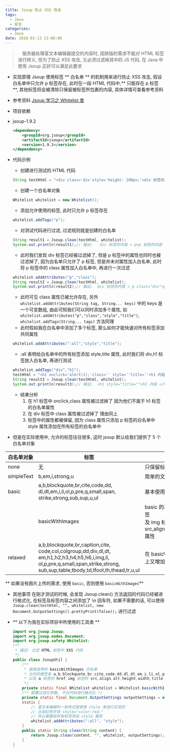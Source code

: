 ```yaml
---
title: Jsoup 防止 XSS 攻击
tags:
  - Java
  - 安全
categories:
  - Java
date: 2018-01-13 13:08:00
---
```

>  服务器处理富文本编辑器提交的内容时, 因排版的需求不能对 HTML 标签进行转义, 但为了防止 XSS 攻击, 又必须过滤掉其中的 JS 代码, 在 Java 中使用 Jsoup 正好可以满足此要求

- 实现原理
    Jsoup 使用标签 ** 白名单 ** 的机制用来进行防止 XSS 攻击, 假设白名单中只允许 p 标签存在, 此时在一段 HTML 代码中,** 只能存在 p 标签 **, 其他标签将会被清除只保留被标签所包裹的内容, 具体详情可查看参考资料
- 参考资料
[Jsoup 学习之 Whitelist 类](http://blog.csdn.net/xyw_blog/article/details/9145523)
- 项目依赖
 - jsoup-1.9.2

    ```xml
    <dependency>
        <groupId>org.jsoup</groupId>
        <artifactId>jsoup</artifactId>
        <version>1.9.2</version>
    </dependency>
    ```

- 代码示例
     - 创建进行测试的 HTML 代码
    ```java
    String testHtml = "<div class='div'style='height: 100px;'>div 标签的内容 </div><p class='div'style='width: 50px;'>p 标签的内容 </p>";
    ```
     - 创建一个白名单对象
    ```java
    Whitelist whitelist = new Whitelist();
    ```
     - 添加允许使用的标签, 此时只允许 p 标签存在
    ```java
    whitelist.addTags("p");
    ```
     - 对测试代码进行过滤, 过滤规则就是创建的白名单
    ```java
    String result1 = Jsoup.clean(testHtml, whitelist);
    System.out.println(result1);// 输出:   div 标签的内容 < p>p 标签的内容 </p>
    ```
     - 此时我们发现 div 标签已经被过滤掉了, 但是 p 标签中的属性也同时也被过滤掉了, 因为白名单只允许了 p 标签, 但是并未对属性加入白名单, 此时将 p 标签中的 class 属性加入白名单中, 再进行一次过滤
    ```java
    whitelist.addAttributes("p","class");
    String result2 = Jsoup.clean(testHtml, whitelist);
    System.out.println(result2);// 输出:  div 标签的内容 < p class="div">p 标签的内容 </p>
    ```
     - 此时可见 class 属性已被允许存在, 另外 `whitelist.addAttributes(String tag, String... keys)` 中的 keys 是一个可变数组, 由此可知我们可以同时添加多个属性, 如 `whitelist.addAttributes("p","class","style","title")`, `whitelist.addTags(String... tags)` 方法同理
     - 此时假如我在白名单中添加了多个标签, 那么如何才能快速对所有标签添加共同属性
    ```java
    whitelist.addAttributes(":all","style","title");
    ```
     - :all 表明给白名单中的所有标签添加 style,title 属性, 此时我们将 div,h1 标签放入白名单, 再进行测试
    ```java
    whitelist.addTags("div","h1");
    testHtml = "<h1 onclick='alert(1);'class='' style=''title=''>h1 内容 </h1><div class=''>div 内容 </div><p class='' style=''>p 内容 </p>";
    String result3 = Jsoup.clean(testHtml, whitelist);
    System.out.println(result3);// 输出:  <h1 style="title="">h1 内容 </h1><div>div 内容 </div><p class=''style="">p 内容 </p>
    ```
     - 结果分析
        1. 在 h1 标签中 onclick,class 属性被过滤掉了 因为他们不属于 h1 标签的白名单属性
        2. 在 div 标签中 class 属性被过滤掉了 理由同上
        3. 标签中的属性都被保留, 因为 class 属性只添加 p 标签的白名单中 style 属性添加在所有标签的白名单中




- 但是在实际使用中, 允许的标签往往很多, 这时 jsoup 默认给我们提供了 5 个白名单对象

| 白名单对象           | 标签                        | 说明  |
|---                       |   ---                          |  ---  |
|none                     | 无                            | 只保留标签内文本内容 |
|simpleText           | b,em,i,strong,u         | 简单的文本标签 |
|basic         |a,b,blockquote,br,cite,code,dd,<br>dl,dt,em,i,li,ol,p,pre,q,small,span,<br>strike,strong,sub,sup,u,ul                   | 基本使用的标签 |
    |basicWithImages    | basic 的基础上添加了 img 标签 <br> 及 img 标签的 src,align,alt,height,width,title 属性                                               | 基本使用的加上 img 标签 |
|relaxed           |a,b,blockquote,br,caption,cite,<br>code,col,colgroup,dd,div,dl,dt,<br>em,h1,h2,h3,h4,h5,h6,i,img,li,<br>ol,p,pre,q,small,span,strike,strong,<br>sub,sup,table,tbody,td,tfoot,th,thead,tr,u,ul                  | 在 basicWithImages 的基础上又增加了一部分部分标签 |
 ** 如果没有图片上传的需求, 使用 `basic`, 否则使用 `basicWithImages`**

- 其他事项
    在刚才测试的时候, 会发现 Jsoup.clean() 方法返回的代码已经被进行格式化, 在标签及标签内容之间添加了 \n 回车符, 如果不需要的话, 可以使用 `Jsoup.clean(testHtml, "", whitelist, new Document.OutputSettings().prettyPrint(false));` 进行过滤
    
- ** 以下为我在实际项目中所使用的工具类 **
    ```java
    import org.jsoup.Jsoup;
    import org.jsoup.nodes.Document;
    import org.jsoup.safety.Whitelist;
    /**
     * 描述: 过滤 HTML 标签中 XSS 代码
     */
    public class JsoupUtil {
        /** 
         * 使用自带的 basicWithImages 白名单
         * 允许的便签有 a,b,blockquote,br,cite,code,dd,dl,dt,em,i,li,ol,p,pre,q,small,span,strike,strong,sub,sup,u,ul,img  
         * 以及 a 标签的 href,img 标签的 src,align,alt,height,width,title 属性
         */
        private static final Whitelist whitelist = Whitelist.basicWithImages();
        /** 配置过滤化参数, 不对代码进行格式化 */
        private static final Document.OutputSettings outputSettings = new Document.OutputSettings().prettyPrint(false);
        static {
            // 富文本编辑时一些样式是使用 style 来进行实现的
            // 比如红色字体 style="color:red;"
            // 所以需要给所有标签添加 style 属性
            whitelist.addAttributes(":all", "style");
        }
        public static String clean(String content) {
            return Jsoup.clean(content, "", whitelist, outputSettings);
        }
    }
    ```
